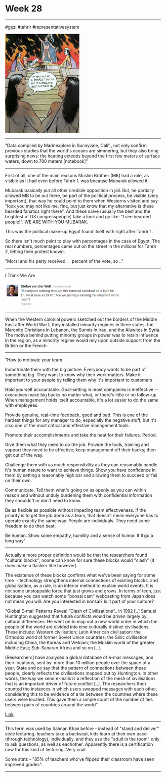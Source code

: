# Week 28

---

\#gezi \#tahrir \#representativesystem

![](970254_10151513845955732_1351153331_n.jpg)

---

"Data compiled by Marinexplore in Sunnyvale, Calif., not only confirm 
previous studies that the world's oceans are simmering, but they also 
bring surprising news: the heating extends beyond the first few meters 
of surface waters, down to 700 meters [notebook]"

---

First of all, one of the main reasons Muslim Brother (MB) had a role,
as visible as it had even before Tahrir 1, was because Mubarak allowed
it.

Mubarak basically put all other credible opposition in jail. But, he
partially allowed MB to be out there, be part of the political
process, be visible (very important), that way he could point to them
when Westerns visited and say "look you may not like me, fine, but
just know that my alternative is these bearded fanatics right
there". And these naive (usually the best and the brightest of US
congresspeople) take a look and go like: "I see bearded people!". WE
ARE WITH YOU MUBARAK.

This was the political make-up Egypt found itself with right after
Tahrir 1.

So there isn't much point to play with percentages in the case of
Egypt. The real numbers, percentages came out on the street in the
millions for Tahrir 2, letting their protest known.

"Morsi and his party received __ percent of the vote, so .."

---

I Think We Are

![](5936.png)

---

When the Western colonial powers sketched out the borders of the
Middle East after World War I, they installed minority regimes in
three states: the Maronite Christians in Lebanon, the Sunnis in Iraq,
and the Alawites in Syria. The motive behind putting minority groups
in power was to retain influence in the region, as a minority regime
would rely upon outside support from the British or the French.

---

"How to motivate your team.

Indoctrinate them with the big picture. Everybody wants to be part of
something big. They want to know why their work matters. Make it
important to your people by telling them why it's important to
customers.

Hold yourself accountable. Goal-setting in most companies is
ineffective -- executives make big bucks no matter what, or there's
little or no follow-up. When management holds itself accountable, it's
a lot easier to do the same with employees.

Provide genuine, real-time feedback, good and bad. This
is one of the hardest things for any manager to do, especially the 
negative stuff, but it's also one of the most critical and effective 
management tools.

Promote their accomplishments and take the heat for their failures. Period.

Give them what they need to do the job. Provide the tools, training
and support they need to be effective; keep management off their
backs; then get out of the way.

Challenge them with as much responsibility as they can reasonably handle.
It's human nature to want to achieve things. Show you have confidence 
in them by setting a reasonably high bar and allowing them to succeed or
fail on their own.

Communicate. Tell them what's going on as openly as you can within
reason and without unduly burdening them with confidential information
they shouldn't or don't need to know.

Be as flexible as possible without impeding team effectiveness. If the
priority is to get the job done as a team, that doesn't mean everyone
has to operate exactly the same way. People are individuals.  They
need some freedom to do their best.

Be human. Show some empathy, humility and a sense of humor. It'll go a
long way"

---

Actually a more proper definition would be that the researchers found
"cultural blocks"; noone can know for sure these blocks would "clash"
(it does make a flashier title however).

The existence of these blocks confirms what we've been saying for some
time  - technology strengthens internal connections of existing
blocks, and globalization, as a rule, is an inferior method to explain
world events. It is not some unstoppable force that just grows and
grows. In terms of tech, just because you can watch some "bonsai cam"
webcasting from Japan does not mean you will. Are you interested in
bonsai? Is it part of your culture?

"Global E-mail Patterns Reveal “Clash of Civilizations”.. In 1992 [..]
Samuel Huntington suggested that future conflicts would be driven
largely by cultural differences. He went on to map out a new world
order in which the people of the world are divided into nine
culturally distinct civilisations. These include: Western
civilisation; Latin American civilisation; the Orthodox world of
former Soviet Union countries; the Sinic civilisation including China,
the Koreas and Vietnam; the Muslim world of the greater Middle East;
Sub-Saharan Africa and so on [..].

[Researchers] have analysed a global database of e-mail messages, and
their locations, sent by  more than 10 million people over the space
of a year. State and co say that the pattern of connections between
these people, clearly reflects the civilisations mapped out by
Huntington. In other words, the way we send e-mails is a reflection of
the mesh of civilisations that is an important driver of future
conflict [..]. The researchers then counted the instances in which
users swapped messages with each other, considering this to be
evidence of a tie between the countries where these users were
located. This gave them a simple count of the number of ties between
pairs of countries around the world"

[Link](http://www.technologyreview.com/view/512116/global-e-mail-patterns-reveal-clash-of-civilizations/)

---

This term was used by Salman Khan before - instead of "stand and
deliver" style lecturing, teachers take a backseat, kids learn at
their own pace (through technology), individually, and they use the
"adult in the room" only to ask questions, as well as
eachother. Apparently there is a certification now for this kind of
lecturing. Very cool.

Some stats - "85% of teachers who’ve flipped their classroom have seen
improved grades".

---

